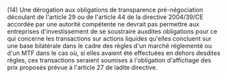 (14) Une dérogation aux obligations de transparence pré-négociation découlant de l'article 29 ou de l'article 44 de la directive 2004/39/CE accordée par une autorité compétente ne devrait pas permettre aux entreprises d'investissement de se soustraire auxdites obligations pour ce qui concerne les transactions sur actions liquides qu'elles concluent sur une base bilatérale dans le cadre des règles d'un marché réglementé ou d'un MTF dans le cas où, si elles avaient été effectuées en dehors desdites règles, ces transactions seraient soumises à l'obligation d'affichage des prix proposés prévue à l'article 27 de ladite directive.